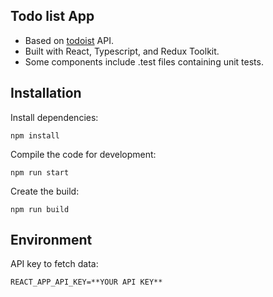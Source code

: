 ## Todo list App

- Based on [todoist](https://developer.todoist.com/) API.
- Built with React, Typescript, and Redux Toolkit.
- Some components include .test files containing unit tests.

## Installation

Install dependencies:

```
npm install
```

Compile the code for development:

```
npm run start
```

Create the build:

```
npm run build
```

## Environment

API key to fetch data:

```env
REACT_APP_API_KEY=**YOUR API KEY**
```